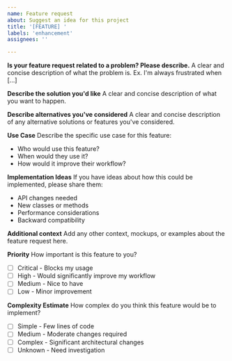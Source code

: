 ```yaml
---
name: Feature request
about: Suggest an idea for this project
title: '[FEATURE] '
labels: 'enhancement'
assignees: ''

---
```


**Is your feature request related to a problem? Please describe.**
A clear and concise description of what the problem is. Ex. I'm always frustrated when [...]

**Describe the solution you'd like**
A clear and concise description of what you want to happen.

**Describe alternatives you've considered**
A clear and concise description of any alternative solutions or features you've considered.

**Use Case**
Describe the specific use case for this feature:
- Who would use this feature?
- When would they use it?
- How would it improve their workflow?

**Implementation Ideas**
If you have ideas about how this could be implemented, please share them:
- API changes needed
- New classes or methods
- Performance considerations
- Backward compatibility

**Additional context**
Add any other context, mockups, or examples about the feature request here.

**Priority**
How important is this feature to you?
- [ ] Critical - Blocks my usage
- [ ] High - Would significantly improve my workflow  
- [ ] Medium - Nice to have
- [ ] Low - Minor improvement

**Complexity Estimate**
How complex do you think this feature would be to implement?
- [ ] Simple - Few lines of code
- [ ] Medium - Moderate changes required
- [ ] Complex - Significant architectural changes
- [ ] Unknown - Need investigation